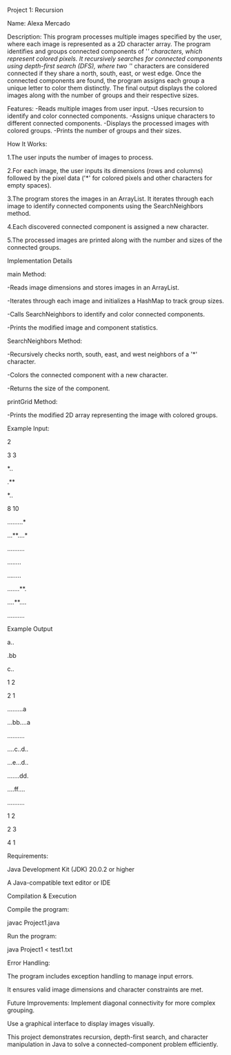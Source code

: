 Project 1: Recursion

Name: Alexa Mercado

Description: This program processes multiple images specified by the user, where each image is represented as a 2D character array. 
The program identifies and groups connected components of '*' characters, which represent colored pixels. It recursively searches for
connected components using depth-first search (DFS), where two '*' characters are considered connected if they share a north, south, east,
or west edge. Once the connected components are found, the program assigns each group a unique letter to color them distinctly. The final 
output displays the colored images along with the number of groups and their respective sizes.

Features:
-Reads multiple images from user input.
-Uses recursion to identify and color connected components.
-Assigns unique characters to different connected components.
-Displays the processed images with colored groups.
-Prints the number of groups and their sizes.

How It Works:

1.The user inputs the number of images to process.

2.For each image, the user inputs its dimensions (rows and columns) followed by the pixel data ('*' for colored pixels and other characters for empty spaces).

3.The program stores the images in an ArrayList. It iterates through each image to identify connected components using the SearchNeighbors method.

4.Each discovered connected component is assigned a new character.

5.The processed images are printed along with the number and sizes of the connected groups.


Implementation Details


main Method: 

-Reads image dimensions and stores images in an ArrayList.

-Iterates through each image and initializes a HashMap to track group sizes.

-Calls SearchNeighbors to identify and color connected components.

-Prints the modified image and component statistics.

SearchNeighbors Method:

-Recursively checks north, south, east, and west neighbors of a '*' character.

-Colors the connected component with a new character.

-Returns the size of the component.

printGrid Method:

-Prints the modified 2D array representing the image with colored groups.


Example Input:

 2
 
 3 3
 
 *..
 
 .**
 
 *..
 
 8 10
 
 .........*
 
 ...**....*
 
 ..........
 
 ....*..*..
 
 ...*...*..
 
 .......**.
 
 ....**....
 
 ..........


Example Output

 a..
 
 .bb
 
 c..
 
 1  2
 
 2  1
 
 .........a
 
 ...bb....a
 
 ..........
 
 ....c..d..
 
 ...e...d..
 
 .......dd.
 
 ....ff....
 
 ..........
 
 1 2
 
 2 3
 
 4 1

Requirements:

Java Development Kit (JDK) 20.0.2 or higher

A Java-compatible text editor or IDE

Compilation & Execution

Compile the program:

javac Project1.java

Run the program:

java Project1 < test1.txt

Error Handling:

The program includes exception handling to manage input errors.

It ensures valid image dimensions and character constraints are met.

Future Improvements:
Implement diagonal connectivity for more complex grouping.

Use a graphical interface to display images visually.

This project demonstrates recursion, depth-first search, and character manipulation in Java to solve a connected-component problem efficiently.


